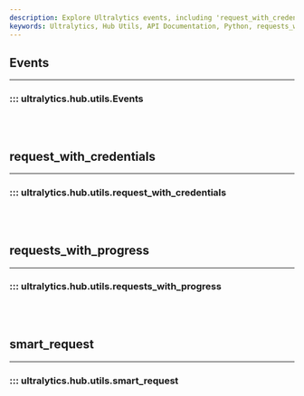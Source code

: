 ```yaml
---
description: Explore Ultralytics events, including 'request_with_credentials' and 'smart_request', to improve your project's performance and efficiency.
keywords: Ultralytics, Hub Utils, API Documentation, Python, requests_with_progress, Events, classes, usage, examples
---
```


## Events
---

### ::: ultralytics.hub.utils.Events

<br><br>

## request_with_credentials
---

### ::: ultralytics.hub.utils.request_with_credentials

<br><br>

## requests_with_progress
---

### ::: ultralytics.hub.utils.requests_with_progress

<br><br>

## smart_request
---

### ::: ultralytics.hub.utils.smart_request

<br><br>
